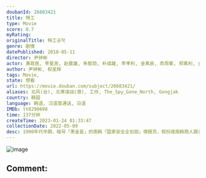 ```yaml
---
doubanId: 26683421
title: 特工
type: Movie
score: 8.7
myRating: 
originalTitle: 特工공작
genre: 剧情
datePublished: 2018-05-11
director: 尹钟彬
actor: 黄政民, 李星民, 赵震雄, 朱智勋, 朴成雄, 李孝利, 金素辰, 奇周峯, 郑素利, 金弘波, 金应洙, 琴赛璐, 崔秉默, 金钟秀, 金仁宇, 白承哲, 金智娜, 郑基燮, 朴民洙, 车智宪, 姜德宗, 南文哲, 杨贤民, 韩昌贤, 郑载宪, 全相珍, 崔英民, 朴敬贞, 金贤玉, 郭振锡, 韩成天, 孙成灿, 权爀, 郑钟宇, 徐东锡, 李正烈, 朴镇洙, 康俊熙, 李艾秀, 金松日, 姜在恩, 孙贤俊, 金奎南, 朴英雄, 尹大烈, 崔普光, 金秀妍, 闵武济, 郭镇, 薛昌熙, 金光炫, 杨志洙, 柳圣贤, 严志满, 朴赫民, 郭子亨, 权范泽, 白承益, 蔡勇, 李胜浚, 金圭白, 朱宝英, 吴庆华, 李庆勋, 黄仁俊, 郑汉斌, 李东熙
author: 尹钟彬, 权圣辉
tags: Movie, 
state: 想看
url: https://movie.douban.com/subject/26683421/
aliases: 北风(台), 北寒谍战(港), 工作, The_Spy_Gone_North, Gongjak
country: 韩国
language: 韩语, 汉语普通话, 日语
IMDb: tt8290698
time: 137分钟
createTime: 2023-01-24 01:33:47
collectionDate: 2022-05-09
desc: 1990年代中期，暗号「黑金星」的南韩「国家安全企划部」情报员，假扮成南韩商人跟北韩进行商业交易，藉此渗透北韩军事单位，打探核开发情报，他得在最危险的地方，赢得敌方的信任，没想到一心只想完成任务的他，...
---
```


![image](p2528281606.jpg)

Comment: 
---


